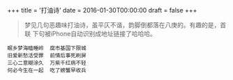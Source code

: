 +++
title = '打油诗'
date = 2016-01-30T00:00:00
draft = false
+++

> 梦见几句恶趣味打油诗，虽平仄不谐，韵脚倒都落在八庚的。有趣的是，首联
> 下句被iPhone自动识别成地址链接了哈哈哈。

<div class="poem">

```
眠乡梦海瞌睡岭  腐市基国下限城
旧爱新愁活受罪  前情后事死刷屏
三心二意糊涂久  万紫千红病不轻
何必今生在一起  吃了螃蟹早收兵
```

</div>
